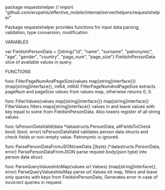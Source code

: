 package requestshelper // import "github.com/erupshis/effective_mobile/internal/server/helpers/requestshelper"

Package requestshelper provides functions for input data parsing, validation,
type conversion, modification.

VARIABLES

var FieldsInPersonData = []string{"id", "name", "surname", "patronymic", "age", "gender", "country", "page_num", "page_size"}
    FieldsInPersonData slice of available values in query.


FUNCTIONS

func FilterPageNumAndPageSize(values map[string]interface{}) (map[string]interface{}, int64, int64)
    FilterPageNumAndPageSize extracts pageNum and pageSize values from values
    map, otherwise returns 0, 0.

func FilterValues(values map[string]interface{}) map[string]interface{}
    FilterValues filters maps[string]interface{} values in and leave values
    with key equal to some from FieldsInPersonData. Also lowers register of all
    string values.

func IsPersonDataValid(data *datastructs.PersonData, allFieldsToCheck bool) (bool, error)
    IsPersonDataValid validates person data structs and check fields or
    non-empty value. Patronymic is ignored.

func ParsePersonDataFromJSON(rawData []byte) (*datastructs.PersonData, error)
    ParsePersonDataFromJSON parse request body(json type) into person data
    struct.

func ParseQueryValuesIntoMap(values url.Values) (map[string]interface{}, error)
    ParseQueryValuesIntoMap parse url.Values int map, filters and leave only
    queries with keys from FieldsInPersonData, Generates error in case of
    incorrect queries in request.

